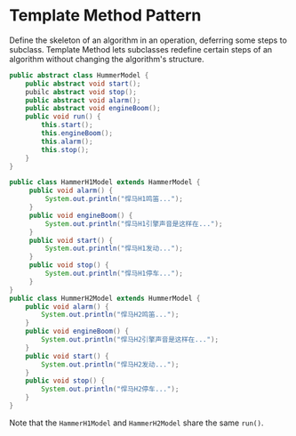 # Template Method Pattern
Define the skeleton of an algorithm in an operation, deferring some steps
to subclass. Template Method lets subclasses redefine certain steps of an
algorithm without changing the algorithm's structure.

```java
public abstract class HummerModel {
    public abstract void start();
    pubilc abstract void stop();
    public abstract void alarm();
    public abstract void engineBoom();
    public void run() {
        this.start();
        this.engineBoom();
        this.alarm();
        this.stop();
    }
}

public class HammerH1Model extends HammerModel {
     public void alarm() {
         System.out.println("悍马H1鸣笛...");
     }
     public void engineBoom() {
         System.out.println("悍马H1引擎声音是这样在...");
     }
     public void start() {
         System.out.println("悍马H1发动...");
     }
     public void stop() {
         System.out.println("悍马H1停车...");
     }
}
public class HummerH2Model extends HummerModel {
    public void alarm() {
        System.out.println("悍马H2鸣笛...");    
    }
    public void engineBoom() {
        System.out.println("悍马H2引擎声音是这样在...");
    }
    public void start() { 
        System.out.println("悍马H2发动...");
    }
    public void stop() {
        System.out.println("悍马H2停车...");
    }
}
```

Note that the `HammerH1Model` and `HammerH2Model` share the same `run()`.
